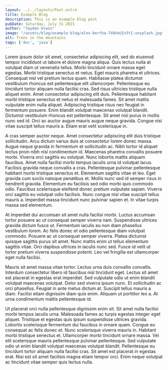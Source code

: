 ```yaml
---
layout: ../../layouts/Post.astro
title: Example Blog
description: This is an example blog post
pubDate: Saturday, July 31 2021
author: "Jaydan Urwin"
image: "/assets/blog/example-blog/alex-bertha-7VAXeUIn3tI-unsplash.jpg"
alt: Trees in the mountains
tags: ['doc', 'java']
---
```


Lorem ipsum dolor sit amet, consectetur adipiscing elit, sed do eiusmod tempor
incididunt ut labore et dolore magna aliqua. Quis lectus nulla at volutpat diam
ut venenatis tellus. Morbi tincidunt ornare massa eget egestas. Morbi tristique
senectus et netus. Eget mauris pharetra et ultrices. Consequat nisl vel pretium
lectus quam. Habitasse platea dictumst vestibulum rhoncus est pellentesque elit
ullamcorper. Pellentesque eu tincidunt tortor aliquam nulla facilisi cras. Sed
risus ultricies tristique nulla aliquet enim. Amet consectetur adipiscing elit
duis. Pellentesque habitant morbi tristique senectus et netus et malesuada
fames. Sit amet mattis vulputate enim nulla aliquet. Adipiscing tristique risus
nec feugiat in fermentum posuere. Enim blandit volutpat maecenas volutpat
blandit. Dictumst vestibulum rhoncus est pellentesque. Sit amet nisl purus in
mollis nunc sed id. Orci ac auctor augue mauris augue neque gravida. Congue
nisi vitae suscipit tellus mauris a. Etiam erat velit scelerisque in.

A cras semper auctor neque. Amet consectetur adipiscing elit duis tristique
sollicitudin. Arcu dictum varius duis at consectetur lorem donec massa. Augue
neque gravida in fermentum et sollicitudin ac. Nibh tortor id aliquet lectus
proin nibh nisl condimentum id. Maecenas pharetra convallis posuere morbi.
Viverra orci sagittis eu volutpat. Nunc lobortis mattis aliquam faucibus. Amet
nulla facilisi morbi tempus iaculis urna id volutpat lacus. Facilisis gravida
neque convallis a cras. Pellentesque pulvinar pellentesque habitant morbi
tristique senectus et. Elementum sagittis vitae et leo. Eget gravida cum sociis
natoque penatibus et. Mollis nunc sed id semper risus in hendrerit gravida.
Elementum eu facilisis sed odio morbi quis commodo odio. Faucibus scelerisque
eleifend donec pretium vulputate sapien. Viverra orci sagittis eu volutpat odio
facilisis. Nunc congue nisi vitae suscipit tellus mauris a. Imperdiet massa
tincidunt nunc pulvinar sapien et. In vitae turpis massa sed elementum.

At imperdiet dui accumsan sit amet nulla facilisi morbi. Luctus accumsan tortor
posuere ac ut consequat semper viverra nam. Suspendisse ultrices gravida dictum
fusce ut. Fermentum iaculis eu non diam phasellus vestibulum lorem. Ac felis
donec et odio pellentesque diam volutpat commodo. Posuere ac ut consequat
semper viverra. Platea dictumst quisque sagittis purus sit amet. Nunc mattis
enim ut tellus elementum sagittis vitae. Orci dapibus ultrices in iaculis nunc
sed. Fusce id velit ut tortor pretium viverra suspendisse potenti. Leo vel
fringilla est ullamcorper eget nulla facilisi.

Mauris sit amet massa vitae tortor. Lectus urna duis convallis convallis.
Interdum consectetur libero id faucibus nisl tincidunt eget. Lectus sit amet
est placerat in egestas erat imperdiet. Sed vulputate odio ut enim blandit
volutpat maecenas volutpat. Dolor sed viverra ipsum nunc. Et sollicitudin ac
orci phasellus. Feugiat in ante metus dictum at. Suscipit tellus mauris a diam.
Facilisi etiam dignissim diam quis enim. Aliquam ut porttitor leo a. At urna
condimentum mattis pellentesque id.

Ut placerat orci nulla pellentesque dignissim enim sit. Sit amet nulla facilisi
morbi tempus iaculis urna. Malesuada fames ac turpis egestas integer eget
aliquet. Tristique et egestas quis ipsum suspendisse ultrices gravida. Lobortis
scelerisque fermentum dui faucibus in ornare quam. Congue eu consequat ac felis
donec et. Nunc scelerisque viverra mauris in. Habitant morbi tristique senectus
et. Ullamcorper morbi tincidunt ornare massa. Vel elit scelerisque mauris
pellentesque pulvinar pellentesque. Sed vulputate odio ut enim blandit volutpat
maecenas volutpat blandit. Pellentesque eu tincidunt tortor aliquam nulla
facilisi cras. Sit amet est placerat in egestas erat. Nisi est sit amet
facilisis magna etiam tempor orci. Enim neque volutpat ac tincidunt vitae
semper quis lectus nulla.
